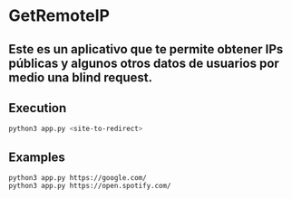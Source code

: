 # GetRemoteIP
Este es un aplicativo que te permite obtener IPs públicas y algunos otros datos de usuarios por medio una blind request. 
--
## Execution
```bash
python3 app.py <site-to-redirect>
```

## Examples
```
python3 app.py https://google.com/
python3 app.py https://open.spotify.com/
```
